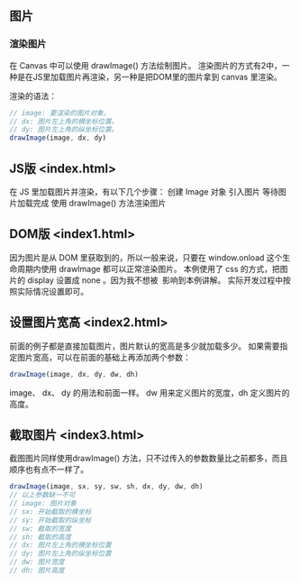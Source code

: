 ## 图片
### 渲染图片
在 Canvas 中可以使用 drawImage() 方法绘制图片。
渲染图片的方式有2中，一种是在JS里加载图片再渲染，另一种是把DOM里的图片拿到 canvas 里渲染。

渲染的语法：
```javascript
// image: 要渲染的图片对象。
// dx: 图片左上角的横坐标位置。
// dy: 图片左上角的纵坐标位置。
drawImage(image, dx, dy)
```

## JS版 <index.html>
在 JS 里加载图片并渲染，有以下几个步骤：
创建 Image 对象
引入图片
等待图片加载完成
使用 drawImage() 方法渲染图片

## DOM版 <index1.html>
因为图片是从 DOM 里获取到的，所以一般来说，只要在 window.onload 这个生命周期内使用 drawImage 都可以正常渲染图片。
本例使用了 css 的方式，把图片的 display 设置成 none 。因为我不想被 <img> 影响到本例讲解。
实际开发过程中按照实际情况设置即可。

## 设置图片宽高 <index2.html>
前面的例子都是直接加载图片，图片默认的宽高是多少就加载多少。
如果需要指定图片宽高，可以在前面的基础上再添加两个参数：
```javascript
drawImage(image, dx, dy, dw, dh)
```
image、 dx、 dy 的用法和前面一样。
dw 用来定义图片的宽度，dh 定义图片的高度。

## 截取图片 <index3.html>
截图图片同样使用drawImage() 方法，只不过传入的参数数量比之前都多，而且顺序也有点不一样了。
```javascript
drawImage(image, sx, sy, sw, sh, dx, dy, dw, dh)
// 以上参数缺一不可
// image: 图片对象
// sx: 开始截取的横坐标
// sy: 开始截取的纵坐标
// sw: 截取的宽度
// sh: 截取的高度
// dx: 图片左上角的横坐标位置
// dy: 图片左上角的纵坐标位置
// dw: 图片宽度
// dh: 图片高度
```